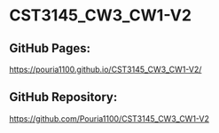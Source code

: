 # CST3145_CW3_CW1-V2

## GitHub Pages:

https://pouria1100.github.io/CST3145_CW3_CW1-V2/

## GitHub Repository:

https://github.com/Pouria1100/CST3145_CW3_CW1-V2
